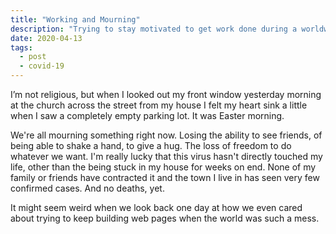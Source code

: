 ```yaml
---
title: "Working and Mourning"
description: "Trying to stay motivated to get work done during a worldwide pandemic is kinda hard."
date: 2020-04-13
tags:
  - post
  - covid-19
---
```

I’m not religious, but when I looked out my front window yesterday morning at the church across the street from my house I felt my heart sink a little when I saw a completely empty parking lot. It was Easter morning.

We're all mourning something right now. Losing the ability to see friends, of being able to shake a hand, to give a hug. The loss of freedom to do whatever we want. I'm really lucky that this virus hasn't directly touched my life, other than the being stuck in my house for weeks on end. None of my family or friends have contracted it and the town I live in has seen very few confirmed cases. And no deaths, yet.

It might seem weird when we look back one day at how we even cared about trying to keep building web pages when the world was such a mess.

